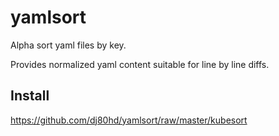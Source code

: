 # yamlsort

Alpha sort yaml files by key.

Provides normalized yaml content suitable for line by line diffs.

## Install

https://github.com/dj80hd/yamlsort/raw/master/kubesort

